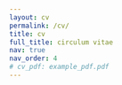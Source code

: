 ```yaml
---
layout: cv
permalink: /cv/
title: cv
full_title: circulum vitae
nav: true
nav_order: 4
# cv_pdf: example_pdf.pdf
---
```


